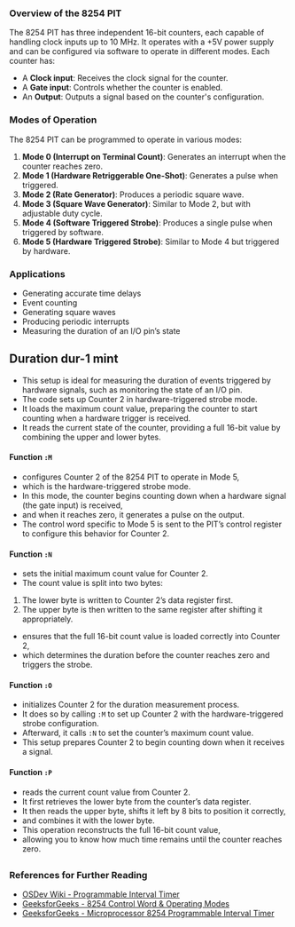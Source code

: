 
### Overview of the 8254 PIT
The 8254 PIT has three independent 16-bit counters, each capable of handling clock inputs up to 10 MHz. It operates with a +5V power supply and can be configured via software to operate in different modes. Each counter has:
- A **Clock input**: Receives the clock signal for the counter.
- A **Gate input**: Controls whether the counter is enabled.
- An **Output**: Outputs a signal based on the counter's configuration.

### Modes of Operation
The 8254 PIT can be programmed to operate in various modes:
1. **Mode 0 (Interrupt on Terminal Count)**: Generates an interrupt when the counter reaches zero.
2. **Mode 1 (Hardware Retriggerable One-Shot)**: Generates a pulse when triggered.
3. **Mode 2 (Rate Generator)**: Produces a periodic square wave.
4. **Mode 3 (Square Wave Generator)**: Similar to Mode 2, but with adjustable duty cycle.
5. **Mode 4 (Software Triggered Strobe)**: Produces a single pulse when triggered by software.
6. **Mode 5 (Hardware Triggered Strobe)**: Similar to Mode 4 but triggered by hardware.

### Applications
- Generating accurate time delays
- Event counting
- Generating square waves
- Producing periodic interrupts
- Measuring the duration of an I/O pin’s state

## Duration dur-1 mint
- This setup is ideal for measuring the duration of events triggered by hardware signals, such as monitoring the state of an I/O pin.
- The code sets up Counter 2 in hardware-triggered strobe mode.
- It loads the maximum count value, preparing the counter to start counting when a hardware trigger is received.
- It reads the current state of the counter, providing a full 16-bit value by combining the upper and lower bytes.

#### Function `:M`
- configures Counter 2 of the 8254 PIT to operate in Mode 5,
- which is the hardware-triggered strobe mode.
- In this mode, the counter begins counting down when a hardware signal (the gate input) is received,
- and when it reaches zero, it generates a pulse on the output.
- The control word specific to Mode 5 is sent to the PIT’s control register to configure this behavior for Counter 2.

#### Function `:N`
- sets the initial maximum count value for Counter 2.
- The count value is split into two bytes:
1. The lower byte is written to Counter 2’s data register first.
2. The upper byte is then written to the same register after shifting it appropriately.
- ensures that the full 16-bit count value is loaded correctly into Counter 2,
- which determines the duration before the counter reaches zero and triggers the strobe.

#### Function `:O`
- initializes Counter 2 for the duration measurement process.
- It does so by calling `:M` to set up Counter 2 with the hardware-triggered strobe configuration.
- Afterward, it calls `:N` to set the counter’s maximum count value.
- This setup prepares Counter 2 to begin counting down when it receives a signal.

#### Function `:P`
- reads the current count value from Counter 2.
- It first retrieves the lower byte from the counter’s data register.
- It then reads the upper byte, shifts it left by 8 bits to position it correctly,
- and combines it with the lower byte.
- This operation reconstructs the full 16-bit count value,
- allowing you to know how much time remains until the counter reaches zero.

## 


### References for Further Reading
- [OSDev Wiki - Programmable Interval Timer](https://wiki.osdev.org/Programmable_Interval_Timer)
- [GeeksforGeeks - 8254 Control Word & Operating Modes](https://www.geeksforgeeks.org/8254-control-word-operating-modes/)
- [GeeksforGeeks - Microprocessor 8254 Programmable Interval Timer](https://www.geeksforgeeks.org/microprocessor-8254-programmable-interval-timer/)


